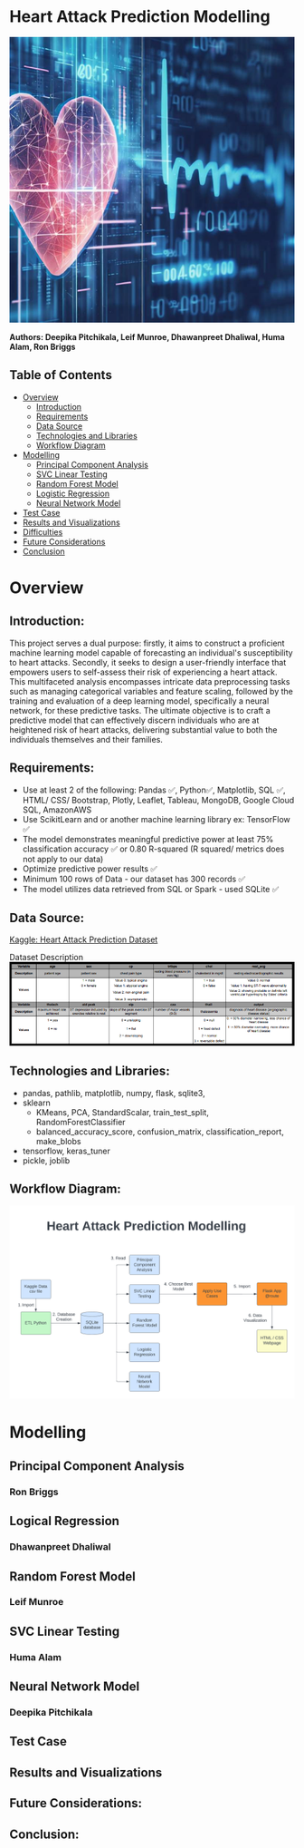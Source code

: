 # Heart Attack Prediction Modelling

![header image](https://github.com/Deepika-GH/Project-4-HeartAttack_Analysis_Prediction/blob/main/Visuals/heart%20title75.jpg)

**Authors: Deepika Pitchikala, Leif Munroe, Dhawanpreet Dhaliwal, Huma Alam, Ron Briggs**

## Table of Contents

- [Overview](#overview)
  - [Introduction](#introduction)
  - [Requirements](#requirements)
  - [Data Source](#data-source)
  - [Technologies and Libraries](#technologies-and-libraries)
  - [Workflow Diagram](#workflow-diagram)
- [Modelling](#modelling)
  - [Principal Component Analysis](#principal-component-analysis)
  - [SVC Linear Testing](#SVC-linear-testing)
  - [Random Forest Model](#random-forest-model)
  - [Logistic Regression](#Logistic-Regression)
  - [Neural Network Model](#neural-network-model)
- [Test Case](#test-case)
- [Results and Visualizations](#Results-and-Visualizations)
- [Difficulties](#difficulties)
- [Future Considerations](#Future-Considerations)
- [Conclusion](#conclusion)

# Overview

## Introduction:

This project serves a dual purpose: firstly, it aims to construct a proficient machine learning model capable of forecasting an individual's susceptibility to heart attacks. Secondly, it seeks to design a user-friendly interface that empowers users to self-assess their risk of experiencing a heart attack. This multifaceted analysis encompasses intricate data preprocessing tasks such as managing categorical variables and feature scaling, followed by the training and evaluation of a deep learning model, specifically a neural network, for these predictive tasks. The ultimate objective is to craft a predictive model that can effectively discern individuals who are at heightened risk of heart attacks, delivering substantial value to both the individuals themselves and their families.

## Requirements:
- Use at least 2 of the following: Pandas ✅, Python✅, Matplotlib, SQL ✅, HTML/ CSS/ Bootstrap, Plotly, Leaflet, Tableau, MongoDB, Google Cloud SQL, AmazonAWS
- Use ScikitLearn and or another machine learning library ex: TensorFlow ✅
- The model demonstrates meaningful predictive power at least 75% classification accuracy ✅ or 0.80 R-squared (R squared/ metrics does not apply to our data)
- Optimize predictive power results ✅
- Minimum 100 rows of Data  - our dataset has 300 records ✅
- The model utilizes data retrieved from SQL or Spark - used SQLite ✅

## Data Source:

[Kaggle: Heart Attack Prediction Dataset](https://www.kaggle.com/datasets/rashikrahmanpritom/heart-attack-analysis-prediction-dataset?resource=download&page=2)

Dataset Description
![image](https://github.com/Deepika-GH/Project-4-HeartAttack_Analysis_Prediction/blob/main/Visuals/Dataset%20Description.png)

## Technologies and Libraries:
- pandas, pathlib, matplotlib, numpy, flask, sqlite3, 
- sklearn
  - KMeans, PCA, StandardScalar, train_test_split, RandomForestClassifier
  - balanced_accuracy_score, confusion_matrix, classification_report, make_blobs
- tensorflow, keras_tuner
- pickle, joblib

## Workflow Diagram:
![image](https://github.com/Deepika-GH/Project-4-HeartAttack_Analysis_Prediction/blob/main/Visuals/Workflow%20Diagram.png)

# Modelling

## Principal Component Analysis
### Ron Briggs

## Logical Regression
### Dhawanpreet Dhaliwal

## Random Forest Model
### Leif Munroe

## SVC Linear Testing
### Huma Alam

## Neural Network Model
### Deepika Pitchikala


## Test Case

## Results and Visualizations

## Future Considerations:

## Conclusion:




